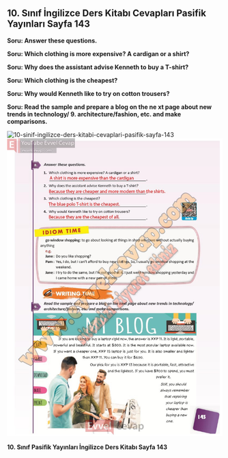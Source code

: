 ## 10. Sınıf İngilizce Ders Kitabı Cevapları Pasifik Yayınları Sayfa 143

**Soru: Answer these questions.**

**Soru: Which clothing is more expensive? A cardigan or a shirt?**

**Soru: Why does the assistant advise Kenneth to buy a T-shirt?**

**Soru: Which clothing is the cheapest?**

**Soru: Why would Kenneth like to try on cotton trousers?**

**Soru: Read the sample and prepare a blog on the ne xt page about new trends in technology/ 9. architecture/fashion, etc. and make comparisons.**

![10-sinif-ingilizce-ders-kitabi-cevaplari-pasifik-sayfa-143]()![10-sinif-ingilizce-ders-kitabi-cevaplari-pasifik-sayfa-143](./image1.webp)

**10. Sınıf Pasifik Yayınları İngilizce Ders Kitabı Sayfa 143**